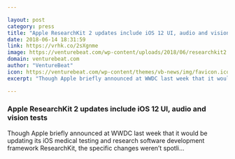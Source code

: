 ```yaml
---

layout: post
category: press
title: "Apple ResearchKit 2 updates include iOS 12 UI, audio and vision tests"
date: 2018-06-14 18:31:59
link: https://vrhk.co/2sXgnme
image: https://venturebeat.com/wp-content/uploads/2018/06/researchkit2.jpg?fit=3538%2C1578&strip=all
domain: venturebeat.com
author: "VentureBeat"
icon: https://venturebeat.com/wp-content/themes/vb-news/img/favicon.ico
excerpt: "Though Apple briefly announced at WWDC last week that it would be updating its iOS medical testing and research software development framework ResearchKit, the specific changes weren’t spotli…"

---
```


### Apple ResearchKit 2 updates include iOS 12 UI, audio and vision tests

Though Apple briefly announced at WWDC last week that it would be updating its iOS medical testing and research software development framework ResearchKit, the specific changes weren’t spotli…